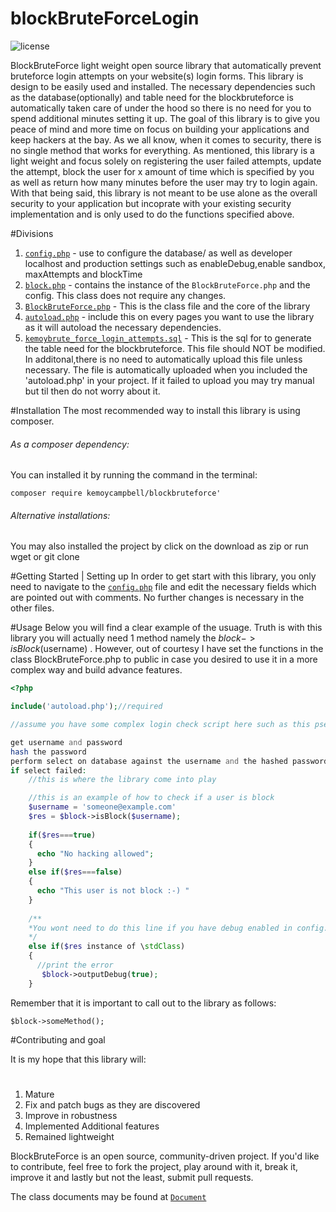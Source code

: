 # blockBruteForceLogin

![license](https://img.shields.io/packagist/l/alphayax/freebox_api_php.svg)

BlockBruteForce light weight open source library that automatically prevent bruteforce login attempts on your website(s) login forms.
This library is design to be easily used and installed. The necessary dependencies such as the database(optionally) and table need
for the blockbruteforce is automatically taken care of under the hood so there is no need for you to spend additional minutes setting
it up. The goal of this library is to give you peace of mind and more time on focus on building your applications and keep hackers
at the bay. As we all know, when it comes to security, there is no single method that works for everything. As mentioned,
this library is a light weight and focus solely on registering the user failed attempts, update the attempt, block the user
for x amount of time which is specified by you as well as return how many minutes before the user may try to login again. With that
being said, this library is not meant to be use alone as the overall security to your application but incoprate with your existing
security implementation and is only used to do the functions specified above.

#Divisions
1. [`config.php`](https://github.com/kemoycampbell/blockBruteForceLogin/blob/master/config.php) - use to configure the database/ as well as developer localhost and production settings such as enableDebug,enable sandbox, maxAttempts and blockTime
2. [`block.php`](https://github.com/kemoycampbell/blockBruteForceLogin/blob/master/block.php) - contains the instance of the `BlockBruteForce.php` and the config. This class does not require any changes.
3. [`BlockBruteForce.php`](https://github.com/kemoycampbell/blockBruteForceLogin/blob/master/BlockBruteForce.php) - This is the class file and the core of the library
4. [`autoload.php`](https://github.com/kemoycampbell/blockBruteForceLogin/blob/master/autoload.php) - include this on every pages you want to use the library as it will autoload the necessary dependencies.
5. [`kemoybrute_force_login_attempts.sql`](https://github.com/kemoycampbell/blockBruteForceLogin/blob/master/kemoybrute_force_login_attempts.sql) -  This is the sql for to generate the table need for the blockbruteforce. This file should NOT be modified. In additonal,there is no need to automatically upload this file unless necessary. The file is automatically uploaded when you included the 'autoload.php' in your project. If it failed to upload you may try manual but til then do not worry about it.


#Installation
The most recommended way to install this library is using composer. 
###### As a composer dependency:
You can installed it by running the command in the terminal: 

    composer require kemoycampbell/blockbruteforce'

###### Alternative installations:
You may also installed the project by click on the download as zip or run wget  or git clone

#Getting Started | Setting up
In order to get start with this library, you only need to navigate to the [`config.php`](https://github.com/kemoycampbell/blockBruteForceLogin/blob/master/config.php) file and edit the necessary fields which are pointed out with comments. No further changes is necessary in the other files.

#Usage
Below you will find a clear example of the usuage. Truth is with this library you will actually need 1 method namely the $block->isBlock($username) . However, out of courtesy I have set the functions in the class BlockBruteForce.php to public in case you desired to use it in a more complex way and build advance features.
```php
<?php

include('autoload.php');//required

//assume you have some complex login check script here such as this pseduocode

get username and password
hash the password
perform select on database against the username and the hashed password
if select failed:
    //this is where the library come into play

    //this is an example of how to check if a user is block
    $username = 'someone@example.com'
    $res = $block->isBlock($username);
    
    if($res===true)
    {
      echo "No hacking allowed";
    }
    else if($res===false)
    {
      echo "This user is not block :-) "
    }
    
    /**
    *You wont need to do this line if you have debug enabled in config.php
    */
    else if($res instance of \stdClass)
    {
      //print the error
       $block->outputDebug(true); 
    }
```

Remember that it is important to call out to the library as follows:

    $block->someMethod();
    
#Contributing and goal

It is my hope that this library will:
#
1. Mature
2. Fix and patch bugs as they are discovered
3. Improve in robustness
4. Implemented Additional features
5. Remained lightweight

BlockBruteForce is an open source, community-driven project. If you'd like to contribute, feel free to fork the project, play around with it, break it, improve it and lastly but not the least, submit pull requests.

The class documents may be found at [`Document`](http://kemoycampbell.github.io/bruteforce_document/)



